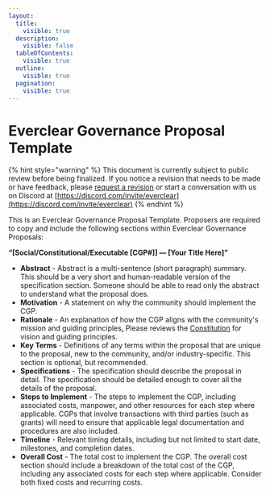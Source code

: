 ```yaml
---
layout:
  title:
    visible: true
  description:
    visible: false
  tableOfContents:
    visible: true
  outline:
    visible: true
  pagination:
    visible: true
---
```


# Everclear Governance Proposal Template

{% hint style="warning" %}
This document is currently subject to public review before being finalized. If you notice a revision that needs to be made or have feedback, please [request a revision](https://github.com/connext/gitbook-docs/issues/new) or start a conversation with us on Discord at [https://discord.com/invite/everclear](https://discord.com/invite/everclear)
{% endhint %}

This is an Everclear Governance Proposal Template. Proposers are required to copy and include the following sections within Everclear Governance Proposals:

**“\[Social/Constitutional/Executable \[CGP#]] — \[Your Title Here]”**

* **Abstract** - Abstract is a multi-sentence (short paragraph) summary. This should be a very short and human-readable version of the specification section. Someone should be able to read only the abstract to understand what the proposal does.
* **Motivation** - A statement on why the community should implement the CGP.
* **Rationale** - An explanation of how the CGP aligns with the community's mission and guiding principles[.](https://docs.connext.network/v/dao-documentation/dao-documents/constitution) Please reviews the [Constitution](../constitution.md) for vision and guiding principles.
* **Key Terms** - Definitions of any terms within the proposal that are unique to the proposal, new to the community, and/or industry-specific. This section is optional, but recommended.
* **Specifications** - The specification should describe the proposal in detail. The specification should be detailed enough to cover all the details of the proposal.
* **Steps to Implement** - The steps to implement the CGP, including associated costs, manpower, and other resources for each step where applicable. CGPs that involve transactions with third parties (such as grants) will need to ensure that applicable legal documentation and procedures are also included.
* **Timeline** - Relevant timing details, including but not limited to start date, milestones, and completion dates.
* **Overall Cost** - The total cost to implement the CGP. The overall cost section should include a breakdown of the total cost of the CGP, including any associated costs for each step where applicable. Consider both fixed costs and recurring costs.
